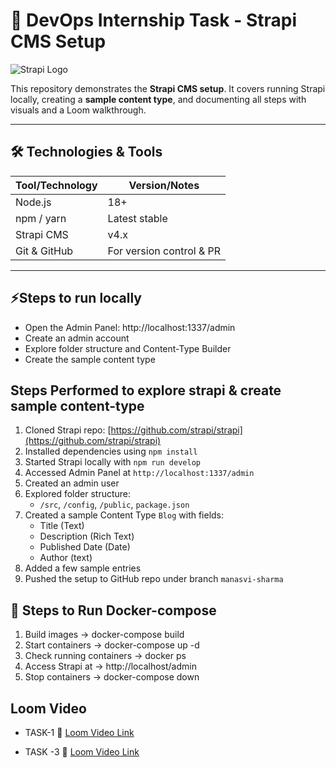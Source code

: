 # 🚀 DevOps Internship Task - Strapi CMS Setup

![Strapi Logo](https://raw.githubusercontent.com/strapi/strapi/main/docs/assets/images/strapi-logo.png)

This repository demonstrates the **Strapi CMS setup**. It covers running Strapi locally, creating a **sample content type**, and documenting all steps with visuals and a Loom walkthrough.

---

## 🛠 Technologies & Tools
| Tool/Technology | Version/Notes                  |
|-----------------|--------------------------------|
| Node.js          | 18+                            |
| npm / yarn       | Latest stable                  |
| Strapi CMS       | v4.x                           |
| Git & GitHub     | For version control & PR       |

---


## ⚡Steps to run locally
- Open the Admin Panel: http://localhost:1337/admin
- Create an admin account
- Explore folder structure and Content-Type Builder
- Create the sample content type


## Steps Performed to explore strapi & create sample content-type
1. Cloned Strapi repo: [https://github.com/strapi/strapi](https://github.com/strapi/strapi)
2. Installed dependencies using `npm install`
3. Started Strapi locally with `npm run develop`
4. Accessed Admin Panel at `http://localhost:1337/admin`
5. Created an admin user
6. Explored folder structure:
   - `/src`, `/config`, `/public`, `package.json`
7. Created a sample Content Type `Blog` with fields:
   - Title (Text)
   - Description (Rich Text)
   - Published Date (Date)
   - Author (text)
8. Added a few sample entries
9. Pushed the setup to GitHub repo under branch `manasvi-sharma`


## 🚀 Steps to Run Docker-compose

1. Build images -> docker-compose build
2. Start containers -> docker-compose up -d
3. Check running containers -> docker ps
4. Access Strapi at -> http://localhost/admin
5. Stop containers -> docker-compose down


## Loom Video
- TASK-1
🔗 [Loom Video Link](https://www.loom.com/share/8c5968aa68c84e80a3669db47c34d510?sid=2967c912-04e4-4337-aaf0-95b94b8aae47)  

- TASK -3 
🔗 [Loom Video Link](https://www.loom.com/share/f26fd5eca69c48ee82e6792696810438?sid=bad90da1-b603-4fc3-80d2-583c1c14a845)